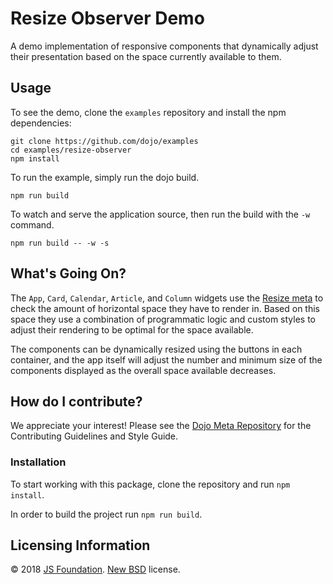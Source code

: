 # Resize Observer Demo

A demo implementation of responsive components that dynamically adjust
their presentation based on the space currently available to them.

## Usage

To see the demo, clone the `examples` repository and install the npm dependencies:

```
git clone https://github.com/dojo/examples
cd examples/resize-observer
npm install
```

To run the example, simply run the dojo build.

```
npm run build
```

To watch and serve the application source, then run the build with the `-w` command.

```
npm run build -- -w -s
```

## What's Going On?

The `App`, `Card`, `Calendar`, `Article`, and `Column` widgets
use the [Resize meta](https://github.com/dojo/widget-core#resize) to
check the amount of horizontal space they have to render in. Based on
this space they use a combination of programmatic logic and custom
styles to adjust their rendering to be optimal for the space available.

The components can be dynamically resized using the buttons in each
container, and the app itself will adjust the number and minimum size
of the components displayed as the overall space available decreases.

## How do I contribute?

We appreciate your interest!  Please see the [Dojo Meta Repository](https://github.com/dojo/meta#readme) for the Contributing Guidelines and Style Guide.

### Installation

To start working with this package, clone the repository and run `npm install`.

In order to build the project run `npm run build`.

## Licensing Information

© 2018 [JS Foundation](https://js.foundation/). [New BSD](http://opensource.org/licenses/BSD-3-Clause) license.

